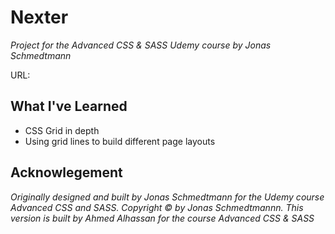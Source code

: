 # Nexter

*Project for the Advanced CSS & SASS Udemy course by Jonas Schmedtmann*

URL:

## What I've Learned

- CSS Grid in depth
- Using grid lines to build different page layouts

## Acknowlegement

*Originally designed and built by Jonas Schmedtmann for the Udemy course Advanced CSS and SASS. Copyright &copy; by Jonas Schmedtmannn. This version is built by Ahmed Alhassan for the course Advanced CSS & SASS*